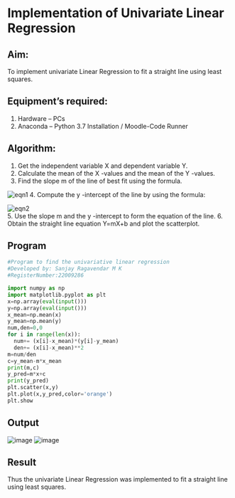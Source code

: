 # Implementation of Univariate Linear Regression
## Aim:
To implement univariate Linear Regression to fit a straight line using least squares.
## Equipment’s required:
1.	Hardware – PCs
2.	Anaconda – Python 3.7 Installation / Moodle-Code Runner
## Algorithm:
1.	Get the independent variable X and dependent variable Y.
2.	Calculate the mean of the X -values and the mean of the Y -values.
3.	Find the slope m of the line of best fit using the formula.
 
 ![eqn1](./eq1.jpg)
4.	Compute the y -intercept of the line by using the formula:

 ![eqn2](./eq2.jpg)  
5.	Use the slope m and the y -intercept to form the equation of the line.
6.	Obtain the straight line equation Y=mX+b and plot the scatterplot.
## Program
```py
#Program to find the univariative linear regression
#Developed by: Sanjay Ragavendar M K
#RegisterNumber:22009286

import numpy as np 
import matplotlib.pyplot as plt
x=np.array(eval(input()))
y=np.array(eval(input()))
x_mean=np.mean(x)
y_mean=np.mean(y)
num,den=0,0
for i in range(len(x)):
  num+= (x[i]-x_mean)*(y[i]-y_mean)
  den+= (x[i]-x_mean)**2
m=num/den
c=y_mean-m*x_mean
print(m,c)
y_pred=m*x+c
print(y_pred)
plt.scatter(x,y)
plt.plot(x,y_pred,color='orange')
plt.show
```
## Output
![image](https://user-images.githubusercontent.com/91368803/214787335-5f7912b4-4678-4090-b477-9fffb3303dce.png)
![image](https://user-images.githubusercontent.com/91368803/214787524-6e2d1ca3-e02f-41ed-8c26-75f80a17c6bc.png)



## Result
Thus the univariate Linear Regression was implemented to fit a straight line using least squares.
